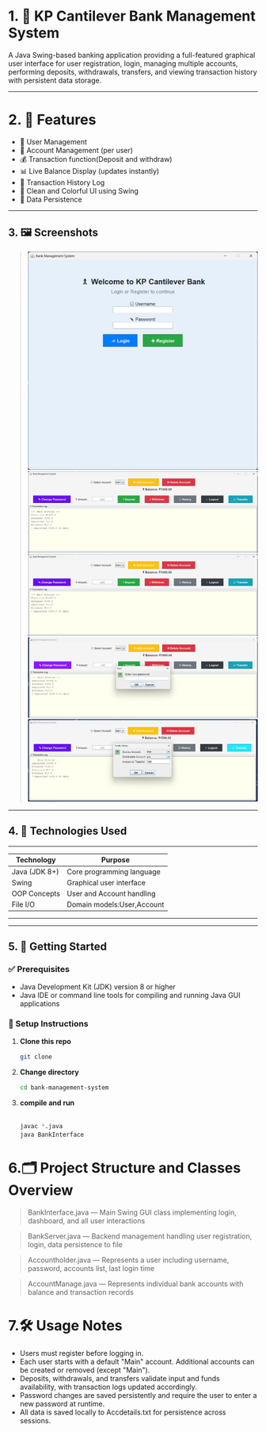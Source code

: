 # 1. 🏦 KP Cantilever Bank Management System

A Java Swing-based banking application providing a full-featured graphical user interface for user registration, login, managing multiple accounts, performing deposits, withdrawals, transfers, and viewing transaction history with persistent data storage.

---
# 2. 🎯 Features
- 🔐 User Management
- 🏦 Account Management (per user)
- 💰 Transaction function(Deposit and withdraw)
- 📊 Live Balance Display (updates instantly)
- 📜 Transaction History Log
- 🎨 Clean and Colorful UI using Swing
- 💾 Data Persistence

---

## 3. 🖼️ Screenshots

> ![login UI](image1.png) 
> ![Dashboard UI](image2.png) 
> ![Transaction Log](image2.png)
> ![Change Password](image3.png)
> ![Transfer Amount](image4.png)

---

## 4. 🧰 Technologies Used
 ___________________________________________
| Technology    | Purpose                   |
| ------------- | ------------------------- |
| Java (JDK 8+) | Core programming language |
| Swing         | Graphical user interface  |
| OOP Concepts  | User and Account handling |
| File I/O      | Domain models:User,Account|
 -------------------------------------------
---

## 5. 🚀 Getting Started

### ✅ Prerequisites

- Java Development Kit (JDK) version 8 or higher
- Java IDE or command line tools for compiling and running Java GUI applications

### 🔧 Setup Instructions

1. **Clone this repo**

   ```bash
   git clone 

   ```

2. **Change directory**

   ```bash
   cd bank-management-system
   ```

3. **compile and run**

   ````bash
   
   javac *.java
   java BankInterface

   ````
# 6.🗂️ Project Structure and Classes Overview
  >BankInterface.java — Main Swing GUI class implementing login, dashboard, and all user interactions

  >BankServer.java — Backend management handling user registration, login, data persistence to file

  >Accountholder.java — Represents a user including username, password, accounts list, last login time

  >AccountManage.java — Represents individual bank accounts with balance and transaction records

# 7.🛠 Usage Notes
- Users must register before logging in.
- Each user starts with a default "Main" account. Additional accounts can be created or removed (except "Main").
- Deposits, withdrawals, and transfers validate input and funds availability, with transaction logs updated accordingly.
- Password changes are saved persistently and require the user to enter a new password at runtime.
- All data is saved locally to Accdetails.txt for persistence across sessions.